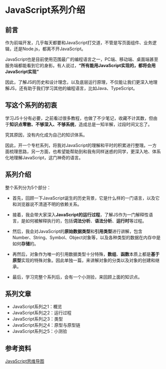 # JavaScript系列介绍

## 前言
作为前端开发，几乎每天都要和JavaScript打交道，不管是写页面组件、业务逻辑，还是Node.js，都离不开JavaScript。

JavaScript也是目前使用范围最广的编程语言之一，PC端、移动端、桌面端甚至服务端都能看到它的身影。有人说过，**“所有能用JavaScript实现的，都将会用JavaScript实现”**

因此，了解JS的历史和设计理念，以及底层运行原理，不仅能让我们更深入地理解JS，还有助于我们学习其他的编程语言，比如Java、TypeScript。

## 写这个系列的初衷

学习JS十分有必要，之前看过很多教程，也做了不少笔记，收藏不计其数，但由于**知识点零散、不够深入、不够系统**，造成总是一知半解，过段时间又忘了。

究其原因，没有内化成为自己的知识体系。

因此，开一个专栏系列，将我对JavaScript的理解和平时的积累进行整理。一方面梳理思路，另一方面，也希望能帮助到和我有同样迷惑的同学，更深入地、体系化地理解JavaScript，这门神奇的语言。

## 系列介绍

整个系列分为5个部分：

- 首先，回顾一下JavaScript诞生的历史背景，它是什么样的一门语言，以及它和浏览器说不清道不明的依赖关系。

- 接着，我会带大家深入**JavaScript的运行过程**，了解JS作为一门解释性语言，是如何被解释执行的，包括**词法分析**、**语法分析**、**运行时**等过程。

- 然后，我会对JavaScript的**原始数据类型**和**引用类型**进行讲解，包含Number、String、Symbol、Object对象等，以及各种类型的数据在内存中是如何**存储**的。
 
- 再然后，对象作为唯一的引用数据类型十分特殊，**数组**、**函数**本质上都是**基于原型**实现的特殊对象。因此单独一篇，来讲解对象的分类以及对象的创建和继承。

- 最后，学习完整个系列后，会有一个小测验，来回顾上面的知识点。

## 系列文章
- JavaScript系列之1：概览
- JavaScript系列之2：运行过程
- JavaScript系列之3：类型
- JavaScript系列之4：原型与原型链
- JavaScript系列之5：小测验

## 参考资料
[JavaScript思维导图](https://www.processon.com/mindmap/61372ae607912906b8b7ec2c)